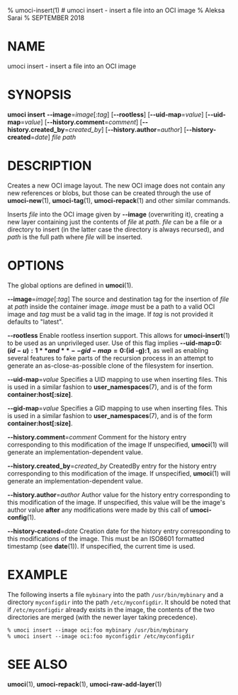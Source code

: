 % umoci-insert(1) # umoci insert - insert a file into an OCI image
% Aleksa Sarai
% SEPTEMBER 2018
# NAME
umoci insert - insert a file into an OCI image

# SYNOPSIS
**umoci insert**
**--image**=*image*[:*tag*]
[**--rootless**]
[**--uid-map**=*value*]
[**--uid-map**=*value*]
[**--history.comment**=*comment*]
[**--history.created_by**=*created_by*]
[**--history.author**=*author*]
[**--history-created**=*date*]
*file*
*path*

# DESCRIPTION
Creates a new OCI image layout. The new OCI image does not contain any new
references or blobs, but those can be created through the use of
**umoci-new**(1), **umoci-tag**(1), **umoci-repack**(1) and other similar
commands.

Inserts *file* into the OCI image given by **--image** (overwriting it),
creating a new layer containing just the contents of *file* at *path*. *file*
can be a file or a directory to insert (in the latter case the directory is
always recursed), and *path* is the full path where *file* will be inserted.

# OPTIONS
The global options are defined in **umoci**(1).

**--image**=*image*[:*tag*]
  The source and destination tag for the insertion of *file* at *path* inside
  the container image. *image* must be a path to a valid OCI image and *tag*
  must be a valid tag in the image. If *tag* is not provided it defaults to
  "latest".

**--rootless**
  Enable rootless insertion support. This allows for **umoci-insert**(1) to be
  used as an unprivileged user. Use of this flag implies **--uid-map=0:$(id
  -u):1** and **--gid-map=0:$(id -g):1**, as well as enabling several features
  to fake parts of the recursion process in an attempt to generate an
  as-close-as-possible clone of the filesystem for insertion.

**--uid-map**=*value*
  Specifies a UID mapping to use when inserting files. This is used in a
  similar fashion to **user_namespaces**(7), and is of the form
  **container:host[:size]**.

**--gid-map**=*value*
  Specifies a GID mapping to use when inserting files. This is used in a
  similar fashion to **user_namespaces**(7), and is of the form
  **container:host[:size]**.

**--history.comment**=*comment*
  Comment for the history entry corresponding to this modification of the image
  If unspecified, **umoci**(1) will generate an implementation-dependent value.

**--history.created_by**=*created_by*
  CreatedBy entry for the history entry corresponding to this modification of
  the image. If unspecified, **umoci**(1) will generate an
  implementation-dependent value.

**--history.author**=*author*
  Author value for the history entry corresponding to this modification of the
  image. If unspecified, this value will be the image's author value **after**
  any modifications were made by this call of **umoci-config**(1).

**--history-created**=*date*
  Creation date for the history entry corresponding to this modifications of
  the image. This must be an ISO8601 formatted timestamp (see **date**(1)). If
  unspecified, the current time is used.

# EXAMPLE

The following inserts a file `mybinary` into the path `/usr/bin/mybinary` and a
directory `myconfigdir` into the path `/etc/myconfigdir`. It should be noted
that if `/etc/myconfigdir` already exists in the image, the contents of the two
directories are merged (with the newer layer taking precedence).

```
% umoci insert --image oci:foo mybinary /usr/bin/mybinary
% umoci insert --image oci:foo myconfigdir /etc/myconfigdir
```

# SEE ALSO
**umoci**(1), **umoci-repack**(1), **umoci-raw-add-layer**(1)
